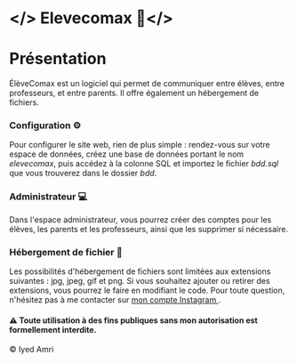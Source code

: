 # </> Elevecomax 🎒</>
<h1> Présentation </h1>
ÉlèveComax est un logiciel qui permet de communiquer entre élèves, entre professeurs, et entre parents. Il offre également un hébergement de fichiers.

<h3> Configuration ⚙️</h3>
Pour configurer le site web, rien de plus simple : rendez-vous sur votre espace de données, créez une base de données portant le nom <i>elevecomax</i>, puis accédez à la colonne SQL et importez le fichier <i>bdd.sql</i> que vous trouverez dans le dossier <i>bdd</i>.

<h3> Administrateur 💻</h3>
Dans l'espace administrateur, vous pourrez créer des comptes pour les élèves, les parents et les professeurs, ainsi que les supprimer si nécessaire.

<h3> Hébergement de fichier 📁</h3>
Les possibilités d'hébergement de fichiers sont limitées aux extensions suivantes : jpg, jpeg, gif et png. Si vous souhaitez ajouter ou retirer des extensions, vous pourrez le faire en modifiant le code. Pour toute question, n'hésitez pas à me contacter sur <a href="https://www.instagram.com/iyed.dev/"> mon compte Instagram </a>.

<h4>⚠️ Toute utilisation à des fins publiques sans mon autorisation est formellement interdite.</h4>

© Iyed Amri
